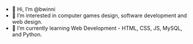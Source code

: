 - 👋 Hi, I’m @bwinni
- 👀 I’m interested in computer games design, software development and web design.
- 🌱 I’m currently learning Web Development - HTML, CSS, JS, MySQL, and Python.

<!---
bwinni/bwinni is a ✨ special ✨ repository because its `README.md` (this file) appears on your GitHub profile.
You can click the Preview link to take a look at your changes.
--->
